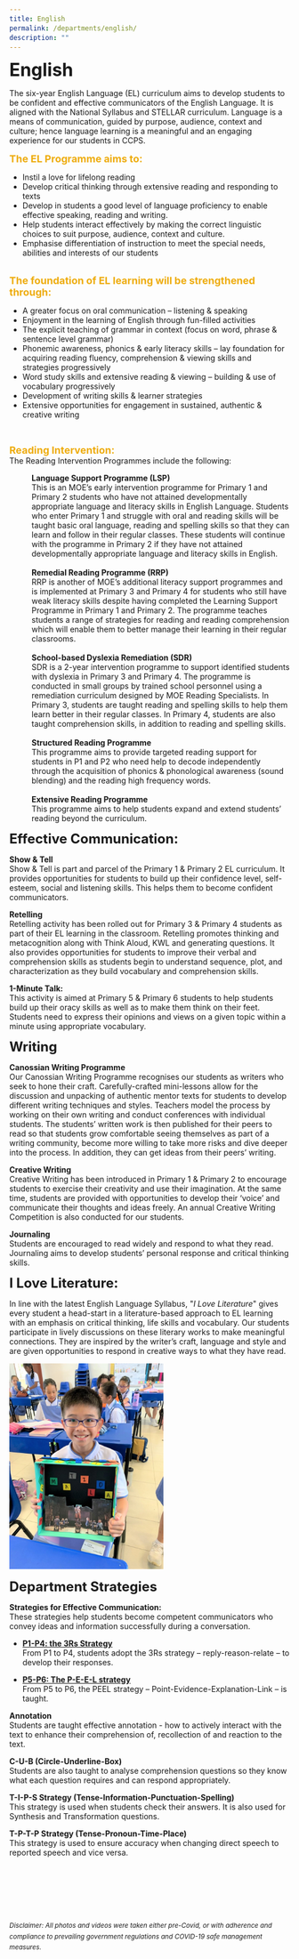 ```yaml
---
title: English
permalink: /departments/english/
description: ""
---
```

<b><font size=6>English</font></b>

The six-year English Language (EL) curriculum aims to develop students to be confident and effective communicators of the English Language. It is aligned with the National Syllabus and STELLAR curriculum. Language is a means of communication, guided by purpose, audience, context and culture; hence language learning is a meaningful and an engaging experience for our students in CCPS.  
  
<b><font size=4 color="#eeac0d">The EL Programme aims to:</font></b>

 *   Instil a love for lifelong reading
 *   Develop critical thinking through extensive reading and responding to texts
 *   Develop in students a good level of language proficiency to enable effective speaking, reading and writing.
 *   Help students interact effectively by making the correct linguistic choices to suit purpose, audience, context and culture.
 *   Emphasise differentiation of instruction to meet the special needs, abilities and interests of our students

<br>
<b><font size=4 color="#eeac0d">The foundation of EL learning will be strengthened through:</font></b>

*   A greater focus on oral communication – listening & speaking
*   Enjoyment in the learning of English through fun-filled activities
*   The explicit teaching of grammar in context (focus on word, phrase & sentence level grammar)
 *   Phonemic awareness, phonics & early literacy skills – lay foundation for acquiring reading fluency, comprehension & viewing skills and strategies progressively
 *   Word study skills and extensive reading & viewing – building & use of vocabulary progressively
 *   Development of writing skills & learner strategies
 *   Extensive opportunities for engagement in sustained, authentic & creative writing

<br>

<b><font size=4 color="#eeac0d">Reading Intervention:</font></b>
<br>
The Reading Intervention Programmes include the following:  

<p style="margin-left: 40px">
<b>Language Support Programme (LSP)</b>
<br>
This is an MOE’s early intervention programme for Primary 1 and Primary 2 students who have not attained developmentally appropriate language and literacy skills in English Language. Students who enter Primary 1 and struggle with oral and reading skills will be taught basic oral language, reading and spelling skills so that they can learn and follow in their regular classes. These students will continue with the programme in Primary 2 if they have not attained developmentally appropriate language and literacy skills in English.  
<br><br>
<b>Remedial Reading Programme (RRP)</b>
<br>
RRP is another of MOE’s additional literacy support programmes and is implemented at Primary 3 and Primary 4 for students who still have weak literacy skills despite having completed the Learning Support Programme in Primary 1 and Primary 2. The programme teaches students a range of strategies for reading and reading comprehension which will enable them to better manage their learning in their regular classrooms.  
<br><br>
<b>School-based Dyslexia Remediation (SDR)</b>
<br>
SDR is a 2-year intervention programme to support identified students with dyslexia in Primary 3 and Primary 4. The programme is conducted in small groups by trained school personnel using a remediation curriculum designed by MOE Reading Specialists. In Primary 3, students are taught reading and spelling skills to help them learn better in their regular classes. In Primary 4, students are also taught comprehension skills, in addition to reading and spelling skills.  
<br><br>
<b>Structured Reading Programme</b>
<br>
This programme aims to provide targeted reading support for students in P1 and P2 who need help to decode independently through the acquisition of phonics & phonological awareness (sound blending) and the reading high frequency words. <br><br>
<b>Extensive Reading Programme</b>
<br>
This programme aims to help students expand and extend students’ reading beyond the curriculum.  


**<font size=5>Effective Communication:</font>**

**Show & Tell**<br>
Show & Tell is part and parcel of the Primary 1 & Primary 2 EL curriculum. It provides opportunities for students to build up their confidence level, self-esteem, social and listening skills. This helps them to become confident communicators.  

**Retelling**<br>
Retelling activity has been rolled out for Primary 3 & Primary 4 students as part of their EL learning in the classroom. Retelling promotes thinking and metacognition along with Think Aloud, KWL and generating questions. It also provides opportunities for students to improve their verbal and comprehension skills as students begin to understand sequence, plot, and characterization as they build vocabulary and comprehension skills.  

**1-Minute Talk:**<br>
This activity is aimed at Primary 5 & Primary 6 students to help students build up their oracy skills as well as to make them think on their feet. Students need to express their opinions and views on a given topic within a minute using appropriate vocabulary.     

**<font size=5>Writing</font>**

**Canossian Writing Programme**<br>
Our Canossian Writing Programme recognises our students as writers who seek to hone their craft. Carefully-crafted mini-lessons allow for the discussion and unpacking of authentic mentor texts for students to develop different writing techniques and styles. Teachers model the process by working on their own writing and conduct conferences with individual students. The students’ written work is then published for their peers to read so that students grow comfortable seeing themselves as part of a writing community, become more willing to take more risks and dive deeper into the process. In addition, they can get ideas from their peers’ writing.  

**Creative Writing**<br>
Creative Writing has been introduced in Primary 1 & Primary 2 to encourage students to exercise their creativity and use their imagination. At the same time, students are provided with opportunities to develop their ‘voice’ and communicate their thoughts and ideas freely. An annual Creative Writing Competition is also conducted for our students.  

**Journaling** <br>
Students are encouraged to read widely and respond to what they read. Journaling aims to develop students’ personal response and critical thinking skills.  
   
**<font size=5>I Love Literature:</font>**  

In line with the latest English Language Syllabus, "_I Love Literature_" gives every student a head-start in a literature-based approach to EL learning with an emphasis on critical thinking, life skills and vocabulary. Our students participate in lively discussions on these literary works to make meaningful connections. They are inspired by the writer’s craft, language and style and are given opportunities to respond in creative ways to what they have read.

<img src="/images/Departments/English%201.jpg"  
     style="width:55%">



**<font size=5>Department Strategies</font>**  


**Strategies for Effective Communication:**<br>
These strategies help students become competent communicators who convey ideas and information successfully during a conversation.  
  

- **<u>P1-P4: the 3Rs Strategy</u>**<br>
From P1 to P4, students adopt the 3Rs strategy – reply-reason-relate – to develop their responses.

- **<u>P5-P6: The P-E-E-L strategy</u>**<br>
From P5 to P6, the PEEL strategy – Point-Evidence-Explanation-Link – is taught.

**Annotation**<br>
Students are taught effective annotation - how to actively interact with the text to enhance their comprehension of, recollection of and reaction to the text.  

**C-U-B (Circle-Underline-Box)**<br>
Students are also taught to analyse comprehension questions so they know what each question requires and can respond appropriately.  

**T-I-P-S Strategy (Tense-Information-Punctuation-Spelling)**<br>
This strategy is used when students check their answers. It is also used for Synthesis and Transformation questions.  

**T-P-T-P Strategy (Tense-Pronoun-Time-Place)** <br>
This strategy is used to ensure accuracy when changing direct speech to reported speech and vice versa.


<br><br><br><br><br><br>
<sup>_Disclaimer: All photos and videos were taken either pre-Covid, or with adherence and compliance to prevailing government regulations and COVID-19 safe management measures._</sup>